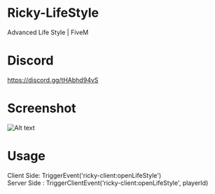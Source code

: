 # Ricky-LifeStyle
Advanced Life Style | FiveM

# Discord
https://discord.gg/tHAbhd94vS

# Screenshot
![Alt text](https://cdn.discordapp.com/attachments/1125054086614634496/1125054268911657002/preview_lifestyle.png)

# Usage
Client Side: TriggerEvent('ricky-client:openLifeStyle')<br>
Server Side : TriggerClientEvent('ricky-client:openLifeStyle', playerId)
